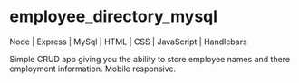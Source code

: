# employee_directory_mysql
Node | Express | MySql | HTML | CSS | JavaScript | Handlebars

Simple CRUD app giving you the ability to store employee names and there employment information. Mobile responsive. 
